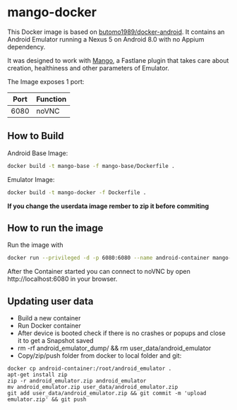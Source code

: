 # mango-docker
This Docker image is based on [butomo1989/docker-android](https://github.com/butomo1989/docker-android).
It contains an Android Emulator running a Nexus 5 on Android 8.0 with no Appium dependency.

It was designed to work with [Mango](https://github.com/xing/mango), a Fastlane plugin that takes care about creation, healthiness and other parameters of Emulator.

The Image exposes 1 port:

| Port | Function       |
|------|----------------|
| 6080 | noVNC          |

## How to Build
Android Base Image:  
```sh
docker build -t mango-base -f mango-base/Dockerfile .
```
Emulator Image:  
```sh
docker build -t mango-docker -f Dockerfile .
```

**If you change the userdata image rember to zip it before commiting**

## How to run the image
Run the image with
```sh
docker run --privileged -d -p 6080:6080 --name android-container mango-docker
```

After the Container started you can connect to noVNC by open http://localhost:6080 in your browser.

## Updating user data
- Build a new container
- Run Docker container
- After device is booted check if there is no crashes or popups and close it to get a Snapshot saved
- rm -rf android_emulator_dump/ && rm user_data/android_emulator
- Copy/zip/push folder from docker to local folder and git:   
```
docker cp android-container:/root/android_emulator .  
apt-get install zip  
zip -r android_emulator.zip android_emulator  
mv android_emulator.zip user_data/android_emulator.zip  
git add user_data/android_emulator.zip && git commit -m 'upload emulator.zip' && git push  
```
